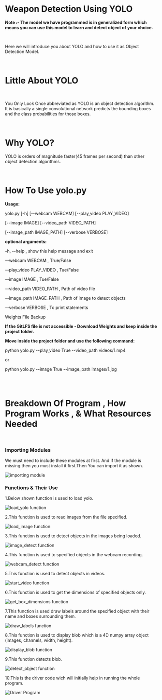# Weapon Detection Using YOLO
<p><b>Note :- The model we have programmed is in generalized form which means you can use this model to learn and detect object of your choice.</b></p>
<br />
<p>Here we will introduce you about YOLO and how to use it as Object Detection Model.</p>
<br />

<h1>Little About YOLO</h1>
<br />
<p>You Only Look Once abbreviated as YOLO is an object detection algorithm. It is basically a single convolutional network predicts the bounding boxes and the class probabilities for those boxes. </p>
<br />

<h1>Why YOLO?</h1>
<p>YOLO is orders of magnitude faster(45 frames per second) than other object detection algorithms.</p>
<br />

<h1>How To Use yolo.py</h1>
<p><b>Usage:</b></p>
<p> yolo.py [-h] [--webcam WEBCAM] [--play_video PLAY_VIDEO]</p>
<p>[--image IMAGE] [--video_path VIDEO_PATH]</p>
<p> [--image_path IMAGE_PATH] [--verbose VERBOSE]</p>
<p><b>optional arguments:</b></p>
<p>  -h, --help , show this help message and exit</p>
<p> --webcam WEBCAM , True/False</p>
<p> --play_video PLAY_VIDEO , Tue/False</p>
<p> --image IMAGE , Tue/False</p>
<p> --video_path VIDEO_PATH , Path of video file</p>
<p> --image_path IMAGE_PATH , Path of image to detect objects</p>
<p> --verbose VERBOSE , To print statements</p>
<p>Weights File Backup</p>
<p><b>If the GitLFS file is not accessible - Download Weights and keep inside the project folder.</b></p>
<p><b>Move inside the project folder and use the following command:</b></p>
<p>python yolo.py --play_video True --video_path videos/1.mp4</p>
<p>or</p>
</p>python yolo.py --image True --image_path Images/1.jpg</p>
<br /><br />

<h1> Breakdown Of Program , How Program Works , & What Resources Needed</h1>
<br />
<h3>Importing Modules</h3>
<p>We must need to include these modules at first. And if the module is missing then you must install it first.Then You can import it as shown.</p>
<img src="https://github.com/KODO-SHINOBI/Weapon-Detection/blob/main/rmaterials/import.png" alt="importing module"/>
<br />

<h3>Functions & Their Use</h3>
<p>1.Below shown function is used to load yolo.</p>
<img src="https://github.com/KODO-SHINOBI/Weapon-Detection/blob/main/rmaterials/load%20yolo.png " alt="load_yolo function"/>

<p>2.This function is used to read images from the file specified.</p>
<img src="https://github.com/KODO-SHINOBI/Weapon-Detection/blob/main/rmaterials/load%20image.png " alt="load_image function"/>

<p>3.This function is used to detect objects in the images being loaded.</p>
<img src="https://github.com/KODO-SHINOBI/Weapon-Detection/blob/main/rmaterials/detect.png " alt="image_detect function"/>

<p>4.This function is used to specified objects in the webcam recording.</p>
<img src="https://github.com/KODO-SHINOBI/Weapon-Detection/blob/main/rmaterials/detect.png " alt="webcam_detect function"/>

<p>5.This function is used to detect objects in videos.</p>
<img src="https://github.com/KODO-SHINOBI/Weapon-Detection/blob/main/rmaterials/detect.png " alt="start_video function"/>

<p>6.This function is used to get the dimensions of specified objects only.</p>
<img src="https://github.com/KODO-SHINOBI/Weapon-Detection/blob/main/rmaterials/box_dimensions.png " alt="get_box_dimensions function"/>

<p>7.This function is used draw labels around the specified object with their name and boxes surrounding them.</p>
<img src="https://github.com/KODO-SHINOBI/Weapon-Detection/blob/main/rmaterials/labels.png" alt="draw_labels function"/>

<p>8.This function is used to display blob which is a 4D numpy array object (images, channels, width, height).</p>
<img src="https://github.com/KODO-SHINOBI/Weapon-Detection/blob/main/rmaterials/display_blob.png" alt="display_blob function"/>

<p>9.This function detects blob.</p>
<img src="https://github.com/KODO-SHINOBI/Weapon-Detection/blob/main/rmaterials/detect_objects.png" alt="detect_object function"/>

<p>10.This is the driver code wich will initially help in running the whole program.</p>
<img src="https://github.com/KODO-SHINOBI/Weapon-Detection/blob/main/rmaterials/main.png" alt="Driver Program"/>
